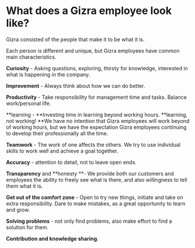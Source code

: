# What does a Gizra employee look like?

Gizra consisted of the people that make it to be what it is.

Each person is different and unique, but Gizra employees have common main characteristics.

**Curiosity** - Asking questions, exploring, thirsty for knowledge, interested in what is happening in the company.

**Improvement** - Always think about how we can do better.

**Productivity** - Take responsibility for management time and tasks. Balance work/personal life.

**learning - **Investing time in learning beyond working hours. **learning, not working! **We have no intention that Gizra employees will work beyond of working hours, but we have the expectation Gizra employees continuing to develop their professionally all the time.

**Teamwork** - The work of one affects the others. We try to use individual skills to work well and achieve a goal together.

**Accuracy** - attention to detail, not to leave open ends.

**Transparency** and **honesty **- We provide both our customers and employees the ability to freely see what is there, and also willingness to tell them what it is.

**Get out of the comfort zone** - Open to try new things, initiate and take on extra responsibility. Dare to make mistakes, as a great opportunity to learn and grow.

**Solving problems** - not only find problems, also make effort to find a solution for them.

**Contribution and knowledge sharing**.



